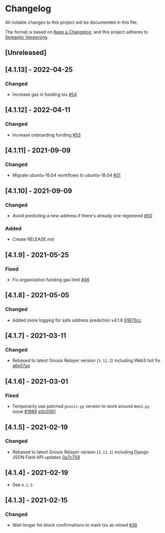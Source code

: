 # Changelog

All notable changes to this project will be documented in this file.

The format is based on [Keep a Changelog](https://keepachangelog.com/en/1.0.0/),
and this project adheres to [Semantic Versioning](https://semver.org/spec/v2.0.0.html).

## [Unreleased]

## [4.1.13] - 2022-04-25

### Changed

- Increase gas in funding txs [#54](https://github.com/CirclesUBI/safe-relay-service/pull/54)

## [4.1.12] - 2022-04-11

### Changed

- Increase onboarding funding [#53](https://github.com/CirclesUBI/safe-relay-service/pull/53)

## [4.1.11] - 2021-09-09

### Changed

- Migrate ubuntu-16.04 workflows to ubuntu-18.04 [#51](https://github.com/CirclesUBI/safe-relay-service/pull/51)

## [4.1.10] - 2021-09-09

### Changed

- Avoid predicting a new address if there's already one registered [#50](https://github.com/CirclesUBI/safe-relay-service/pull/50)

### Added

- Create RELEASE.md

## [4.1.9] - 2021-05-25

### Fixed

- Fix organization funding gas limit [#46](https://github.com/CirclesUBI/safe-relay-service/pull/46)

## [4.1.8] - 2021-05-05

### Changed

- Added more logging for safe address prediction v4.1.8 [61870cc](https://github.com/CirclesUBI/safe-relay-service/commit/61870cc1659c970a1b083dd6bde44744d5187aca)

## [4.1.7] - 2021-03-11

### Changed

- Rebased to latest Gnosis Relayer version (`3.12.2`) including Web3 hot fix [a6e57aa](https://github.com/gnosis/safe-relay-service/commit/a6e57aa07c38dd782155509906f1d9e42b1486a1)

## [4.1.6] - 2021-03-01

### Fixed

- Temporarily use patched `gnosis-py` version to work around `Web3.py` issue [#1888](https://github.com/ethereum/web3.py/issues/1888) [e0c0561](https://github.com/CirclesUBI/safe-relay-service/commit/e0c056190e41baa4634afaf303563d1d55e69bb3)

## [4.1.5] - 2021-02-19

### Changed

- Rebased to latest Gnosis Relayer version (`3.12.1`) including Django JSON Field API updates [0a7c759](https://github.com/gnosis/safe-relay-service/commit/0a7c759ddb0475362eb81c4ec4055a602599eaab)

## [4.1.4] - 2021-02-19

- See `4.1.5`

## [4.1.3] - 2021-02-15

### Changed

- Wait longer for block confirmations to mark txs as mined [#36](https://github.com/CirclesUBI/safe-relay-service/pull/36)
